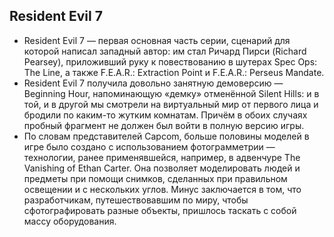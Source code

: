﻿## Resident Evil 7


- Resident Evil 7 — первая основная часть серии, сценарий для которой написал западный автор: им стал Ричард Пирси (Richard Pearsey), приложивший руку к повествованию в шутерах Spec Ops: The Line, а также F.E.A.R.: Extraction Point и F.E.A.R.: Perseus Mandate.
- Resident Evil 7 получила довольно занятную демоверсию — Beginning Hour, напоминающую «демку» отменённой Silent Hills: и в той, и в другой мы смотрели на виртуальный мир от первого лица и бродили по каким-то жутким комнатам. Причём в обоих случаях пробный фрагмент не должен был войти в полную версию игры.
- По словам представителей Capcom, больше половины моделей в игре было создано с использованием фотограмметрии — технологии, ранее применявшейся, например, в адвенчуре The Vanishing of Ethan Carter. Она позволяет моделировать людей и предметы при помощи снимков, сделанных при правильном освещении и с нескольких углов. Минус заключается в том, что разработчикам, путешествовавшим по миру, чтобы сфотографировать разные объекты, пришлось таскать с собой массу оборудования.